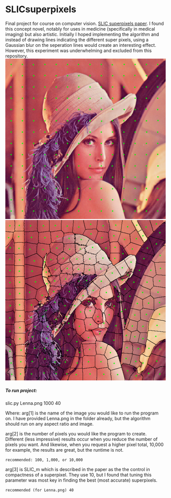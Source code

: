 # SLICsuperpixels
Final project for course on computer vision. [SLIC superpixels paper](http://www.kev-smith.com/papers/SLIC_Superpixels.pdf). I found this concept novel, notably for uses in medicine (specifically in medical imaging) but also artistic. Initially I hoped implementing the algorithm and instead of drawing lines indicating the different super pixels, using a Gaussian blur on the seperation lines would create an interesting effect. However, this experiment was underwhelming and excluded from this repository.
![Initialized](Github_Images/0.png?raw=true "0")
![After 8 steps](Github_Images/8.png?raw=true "8")

##### To run project:

slic.py Lenna.png 1000 40

Where:
 arg[1] is the name of the image you would like to run the program on. I have provided Lenna.png in the folder already, but the algorithm should run on any aspect ratio and image.

 arg[2] is the number of pixels you would like the program to create. Different (less impressive) results occur when you reduce the number of pixels you want. And likewise, when you request a higher pixel total, 10,000 for example, the results are great, but the runtime is not.

 	recommended: 100, 1,000, or 10,000

 arg[3] is SLIC_m which is described in the paper as the the control in compactness of a superpixel. They use 10, but I found that tuning this parameter was most key in finding the best (most accurate) superpixels.

 	recommended (for Lenna.png) 40
